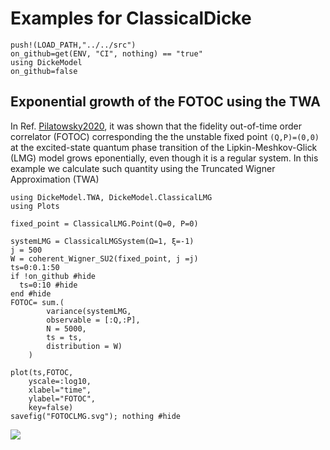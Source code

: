# Examples for ClassicalDicke

```@setup examples
push!(LOAD_PATH,"../../src")
on_github=get(ENV, "CI", nothing) == "true"
using DickeModel
on_github=false
```

## Exponential growth of the FOTOC using the TWA
In Ref. [Pilatowsky2020](@cite), it was shown that the fidelity out-of-time order 
correlator (FOTOC) corresponding the the unstable fixed point ``(Q,P)=(0,0)`` at the excited-state 
quantum phase transition of the Lipkin-Meshkov-Glick (LMG) model grows eponentially, 
even though it is a regular system. In this example we calculate such quantity 
using the Truncated Wigner Approximation (TWA)

```@example examples
using DickeModel.TWA, DickeModel.ClassicalLMG
using Plots

fixed_point = ClassicalLMG.Point(Q=0, P=0)

systemLMG = ClassicalLMGSystem(Ω=1, ξ=-1)
j = 500
W = coherent_Wigner_SU2(fixed_point, j =j)
ts=0:0.1:50
if !on_github #hide
  ts=0:10 #hide
end #hide
FOTOC= sum.(
        variance(systemLMG,
        observable = [:Q,:P], 
        N = 5000, 
        ts = ts, 
        distribution = W)
    )

plot(ts,FOTOC,
    yscale=:log10,
    xlabel="time",
    ylabel="FOTOC",
    key=false)
savefig("FOTOCLMG.svg"); nothing #hide
```
![](FOTOCLMG.svg)